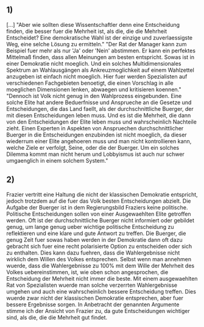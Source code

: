 
## 1)
[...]
"Aber wie sollten diese Wissentschaftler denn eine Entscheidung finden, die besser fuer die Mehrheit ist, als die, die die Mehrheit Entscheidet? Eine demokratische Wahl ist der einzige und zuverlaessigste Weg, eine selche Lösung zu ermitteln."
"Der Rat der Manager kann zum Beispiel fuer mehr als nur 'Ja' oder 'Nein' abstimmen. Er kann ein perfektes Mittelmaß finden, dass allen Meinungen am besten entspricht. Sowas ist in einer Demokratie nicht moeglich. Und ein solches Multidimensionales Spektrum an Wahlausgängen als Ankreuzmoglichkeit auf einem Wahlzettel anzugeben ist einfach nicht moeglich. Hier fuer werden Spezialisten auf verschiedenen Fachgebieten benoetigt, die einen Vorschlag in alle moeglichen Dimensionen lenken, abwaegen und kritisieren koennen."
"Dennoch ist Volk nicht genug in den Wahlprozess eingebunden. Eine solche Elite hat andere Beduerfnisse und Ansprueche an die Gesetze und Entscheidungen, die das Land faellt, als der durchschnittliche Buerger, der mit diesen Entscheidungen leben muss. Und es ist die Mehrheit, die dann von den Entscheidungen der Elite leben muss und wahrscheinlich Nachteile zieht. Einen Experten in Aspekten von Anspruechen durchschnittlicher Buerger in die Entscheidungen enzubinden ist nicht moeglich, da dieser wiederrum einer Elite angehoeren muss und man nicht kontrollieren kann, welche Ziele er verfolgt, Seine, oder die der Buerger. Um ein solches Dilemma kommt man nicht herum und Lobbyismus ist auch nur schwer umgaenglich in einem solchem System."


## 2)
Frazier vertritt eine Haltung die nicht der klassischen Demokratie entspricht, jedoch trotzdem auf die fuer das Volk besten Entscheidungen abzielt. Die Aufgabe der Buerger ist in dem Regierungsbild Fraziers keine politische. Politische Entscheidungen sollen von einer Ausgewaehlten Elite getroffen werden.
Oft ist der durchschnittliche Buerger nicht informiert oder gebildet genug, um lange genug ueber wichtige politische Entscheidung zu reflektieren und eine klare und gute Antwort zu treffen. Die Buerger, die genug Zeit fuer sowas haben werden in der Demokratie dann oft dazu gebracht sich fuer eine recht polarisierte Option zu entscheiden oder sich zu enthalten. Dies kann dazu fuehren, dass die Wahlergebnisse nicht wirklich dem Willen des Volkes entsprechen. Selbst wenn man annehmen wuerde, dass die Wahlergebnisse zu 100% mit dem Wille der Mehrheit des Volkes uebereinstimmen, ist, wie oben schon angesprochen, die Entscheidung der Mehrheit nicht immer die beste. 
Mit einem ausgewaehlten Rat von Spezialisten wuerde man solche verzerrten Wahlergebnisse umgehen und auch eine wahrscheinlich bessere Entscheidung treffen. Dies wuerde zwar nicht der klassischen Demokratie entsprechen, aber fuer bessere Ergebnisse sorgen. 
In Anbetracht der genannten Argumente stimme ich der Ansicht von Frazier zu, da gute Entscheidungen wichtiger sind, als die, die die Mehrheit gut findet. 